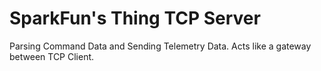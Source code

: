 SparkFun's Thing TCP Server
==========================
Parsing Command Data and Sending Telemetry Data. Acts like a gateway between TCP Client.
